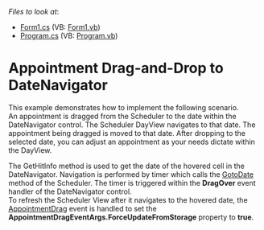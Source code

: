 <!-- default file list -->
*Files to look at*:

* [Form1.cs](./CS/DragDropDateNavigator/Form1.cs) (VB: [Form1.vb](./VB/DragDropDateNavigator/Form1.vb))
* [Program.cs](./CS/DragDropDateNavigator/Program.cs) (VB: [Program.vb](./VB/DragDropDateNavigator/Program.vb))
<!-- default file list end -->
# Appointment Drag-and-Drop to DateNavigator


<p>This example demonstrates how to implement the following scenario.<br />
An appointment is dragged from the Scheduler to the date within the DateNavigator control. The Scheduler DayView navigates to that date. The appointment being dragged is moved to that date. After dropping to the selected date, you can adjust an appointment as your needs dictate within the DayView.</p><p>The GetHitInfo method is used to get the date of the hovered cell in the DateNavigator. Navigation is performed by timer which calls the <a href="http://documentation.devexpress.com/#WindowsForms/DevExpressXtraSchedulerSchedulerControl_GoToDatetopic1553"><u>GotoDate</u></a> method of the Scheduler. The timer is triggered within the <strong>DragOver</strong> event handler of the DateNavigator control.<br />
To refresh the Scheduler View after it navigates to the hovered date, the <a href="http://documentation.devexpress.com/#WindowsForms/DevExpressXtraSchedulerSchedulerControl_AppointmentDragtopic"><u>AppointmentDrag</u></a> event is handled to set the <strong>AppointmentDragEventArgs.ForceUpdateFromStorage</strong> property to <strong>true</strong>.</p>

<br/>


